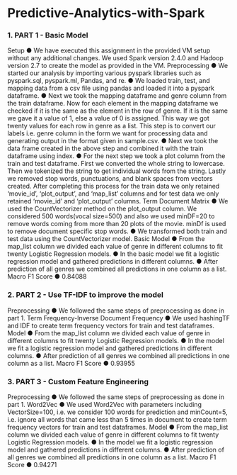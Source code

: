 # Predictive-Analytics-with-Spark
### 1. PART 1 - Basic Model
Setup
● We have executed this assignment in the provided VM setup without any additional changes. We used Spark version 2.4.0 and Hadoop version 2.7 to create the model as provided in the VM.
Preprocessing
● We started our analysis by importing various pyspark libraries such as pyspark.sql, pyspark.ml, Pandas, and re.
● We loaded train, test, and mapping data from a csv file using pandas and loaded it into a pyspark dataframe.
● Next we took the mapping dataframe and genre column from the train dataframe. Now for each element in the mapping dataframe we checked if it is the same as the element in the row of genre. If it is the same we gave it a value of 1, else a value of 0 is assigned. This way we got twenty values for each row in genre as a list. This step is to convert our labels i.e. genre column in the form we want for processing data and generating output in the format given in sample.csv.
● Next we took the data frame created in the above step and combined it with the train dataframe using index.
● For the next step we took a plot column from the train and test dataframe. First we converted the whole string to lowercase. Then we tokenized the string to get individual words from the string. Lastly we removed stop words, punctuations, and blank spaces from vectors created. After completing this process for the train data we only retained ‘movie_id’, ‘plot_output’, and ‘map_list’ columns and for test data we only retained ‘movie_id’ and ‘plot_output’ columns.
Term Document Matrix
● We used the CountVectorizer method on the plot_output column. We considered 500 words(vocal size=500) and also we used minDF=20 to remove words coming from more than 20 plots of the movie. minDf is used to remove document specific stop words.
● We transformed both train and test data using the CountVectorizer model.
Basic Model
● From the map_list column we divided each value of genre in different columns to fit twenty Logistic Regression models.
● In the basic model we fit a logistic regression model and gathered predictions in different columns.
● After prediction of all genres we combined all predictions in one column as a list.
Macro F1 Score ● 0.84088
### 2. PART 2 - Use TF-IDF to improve the model
Preprocessing
● We followed the same steps of preprocessing as done in part 1.
Term Frequency-Inverse Document Frequency
● We used hashingTF and IDF to create term frequency vectors for train and test dataframes.
Model
● From the map_list column we divided each value of genre in different columns to fit twenty Logistic Regression models.
● In the model we fit a logistic regression model and gathered predictions in different columns.
● After prediction of all genres we combined all predictions in one column as a list.
Macro F1 Score ● 0.93955
### 3. PART 3 - Custom Feature Engineering
Preprocessing
● We followed the same steps of preprocessing as done in part 1.
Word2Vec
● We used Word2Vec with parameters including VectorSize=100, i.e. we consider 100 words for prediction and minCount=5, i.e. ignore all words that came less than 5 times in document to create term frequency vectors for train and test dataframes.
Model
● From the map_list column we divided each value of genre in different columns to fit twenty Logistic Regression models.
● In the model we fit a logistic regression model and gathered predictions in different columns.
● After prediction of all genres we combined all predictions in one column as a list.
Macro F1 Score
● 0.94271
